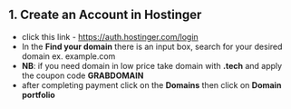 ## 1. Create an Account in Hostinger
   - click this link - https://auth.hostinger.com/login
   - In the **Find your domain** there is an input box, search for your desired domain ex. example.com
   - **NB**: if you need domain in low price take domain with **.tech** and apply the coupon code **GRABDOMAIN**
   - after completing payment click on the **Domains** then click on **Domain portfolio** 
